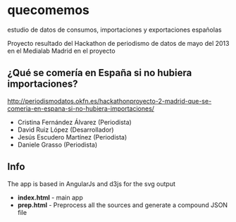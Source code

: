 quecomemos
==========

estudio de datos de consumos, importaciones y exportaciones españolas

Proyecto resultado del Hackathon de periodismo de datos de mayo del 2013 en el Medialab Madrid en el proyecto

¿Qué se comería en España si no hubiera importaciones?
------------------------------------------------------
http://periodismodatos.okfn.es/hackathonproyecto-2-madrid-que-se-comeria-en-espana-si-no-hubiera-importaciones/

- Cristina Fernández Álvarez (Periodista)
- David Ruiz López (Desarrollador)
- Jesús Escudero Martínez (Periodista)
- Daniele Grasso (Periodista)

## Info
The app is based in AngularJs and d3js for the svg output

- **index.html** - main app
- **prep.html** - Preprocess all the sources and generate a compound JSON file 